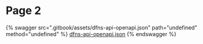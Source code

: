 # Page 2

{% swagger src=".gitbook/assets/dfns-api-openapi.json" path="undefined" method="undefined" %}
[dfns-api-openapi.json](.gitbook/assets/dfns-api-openapi.json)
{% endswagger %}

